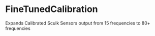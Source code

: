 # FineTunedCalibration
Expands Calibrated Sculk Sensors output from 15 frequencies to 80+ frequencies
